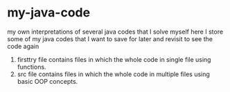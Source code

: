 # my-java-code
my own interpretations of several java codes that I solve myself
here I store some of my java codes that I want to save for later and revisit to see the code again


1. firsttry file contains files in which the whole code in single file using functions.
2. src file contains files in which the whole code in multiple files using basic OOP concepts.
